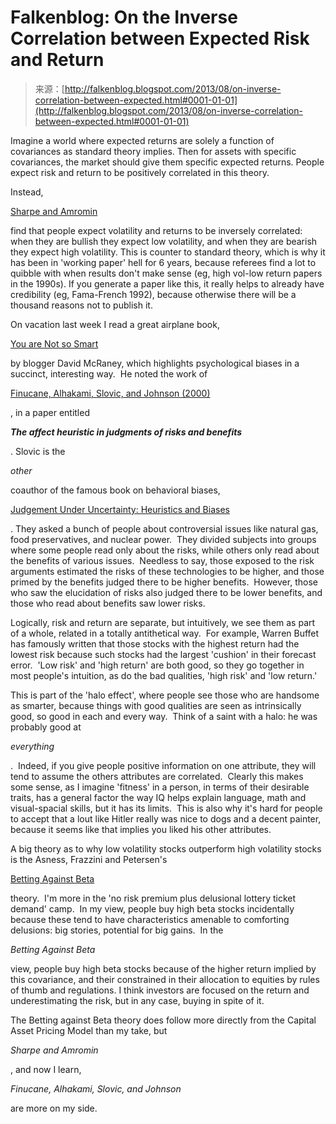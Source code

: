 <!--yml
category: 未分类
date: 2024-05-12 20:03:42
-->

# Falkenblog: On the Inverse Correlation between Expected Risk and Return

> 来源：[http://falkenblog.blogspot.com/2013/08/on-inverse-correlation-between-expected.html#0001-01-01](http://falkenblog.blogspot.com/2013/08/on-inverse-correlation-between-expected.html#0001-01-01)

Imagine a world where expected returns are solely a function of covariances as standard theory implies. Then for assets with specific covariances, the market should give them specific expected returns. People expect risk and return to be positively correlated in this theory.

Instead,

[Sharpe and Amromin](http://papers.ssrn.com/sol3/papers.cfm?abstract_id=2182622)

find that people expect volatility and returns to be inversely correlated: when they are bullish they expect low volatility, and when they are bearish they expect high volatility. This is counter to standard theory, which is why it has been in 'working paper' hell for 6 years, because referees find a lot to quibble with when results don't make sense (eg, high vol-low return papers in the 1990s). If you generate a paper like this, it really helps to already have credibility (eg, Fama-French 1992), because otherwise there will be a thousand reasons not to publish it.

On vacation last week I read a great airplane book,

[You are Not so Smart](http://www.barnesandnoble.com/w/you-are-not-so-smart-david-mcraney/1100483675?ean=9781592407361)

by blogger David McRaney, which highlights psychological biases in a succinct, interesting way.  He noted the work of  

[Finucane, Alhakami, Slovic, and Johnson (2000)](http://www-abc.mpib-berlin.mpg.de/users/r20/finucane00_the_affect_heuristic.pdf)

, in a paper entitled 

***The affect heuristic in judgments of risks and benefits***

. Slovic is the

*other*

coauthor of the famous book on behavioral biases,

[Judgement Under Uncertainty: Heuristics and Biases](http://books.google.com/books/about/Judgment_Under_Uncertainty.html?id=_0H8gwj4a1MC)

. They asked a bunch of people about controversial issues like natural gas, food preservatives, and nuclear power.  They divided subjects into groups where some people read only about the risks, while others only read about the benefits of various issues.  Needless to say, those exposed to the risk arguments estimated the risks of these technologies to be higher, and those primed by the benefits judged there to be higher benefits.  However, those who saw the elucidation of risks also judged there to be lower benefits, and those who read about benefits saw lower risks.

Logically, risk and return are separate, but intuitively, we see them as part of a whole, related in a totally antithetical way.  For example, Warren Buffet has famously written that those stocks with the highest return had the lowest risk because such stocks had the largest 'cushion' in their forecast error.  'Low risk' and 'high return' are both good, so they go together in most people's intuition, as do the bad qualities, 'high risk' and 'low return.'

This is part of the 'halo effect', where people see those who are handsome as smarter, because things with good qualities are seen as intrinsically good, so good in each and every way.  Think of a saint with a halo: he was probably good at

*everything*

.  Indeed, if you give people positive information on one attribute, they will tend to assume the others attributes are correlated.  Clearly this makes some sense, as I imagine 'fitness' in a person, in terms of their desirable traits, has a general factor the way IQ helps explain language, math and visual-spacial skills, but it has its limits.  This is also why it's hard for people to accept that a lout like Hitler really was nice to dogs and a decent painter, because it seems like that implies you liked his other attributes.

A big theory as to why low volatility stocks outperform high volatility stocks is the Asness, Frazzini and Petersen's

[Betting Against Beta](http://papers.ssrn.com/sol3/papers.cfm?abstract_id=2049939)

theory.  I'm more in the 'no risk premium plus delusional lottery ticket demand' camp.  In my view, people buy high beta stocks incidentally because these tend to have characteristics amenable to comforting delusions: big stories, potential for big gains.  In the

*Betting Against Beta*

view, people buy high beta stocks because of the higher return implied by this covariance, and their constrained in their allocation to equities by rules of thumb and regulations. I think investors are focused on the return and underestimating the risk, but in any case, buying in spite of it.

The Betting against Beta theory does follow more directly from the Capital Asset Pricing Model than my take, but

*Sharpe and Amromin*

, and now I learn,

*Finucane, Alhakami, Slovic, and Johnson*

are more on my side.